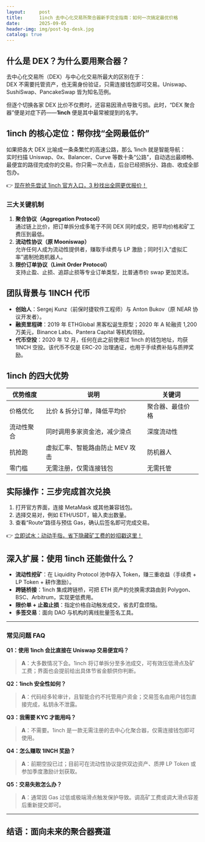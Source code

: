 ```yaml
---
layout:     post
title:      1inch 去中心化交易所聚合器新手完全指南：如何一次搞定最优价格
date:       2025-09-05
header-img: img/post-bg-desk.jpg
catalog: true
---
```


## 什么是 DEX？为什么要用聚合器？

去中心化交易所（DEX）与中心化交易所最大的区别在于：  
DEX 不需要托管资产，也无需身份验证，只需连接钱包即可交易。Uniswap、SushiSwap、PancakeSwap 皆为知名范例。

但逐个切换各家 DEX 比价不仅费时，还容易因滑点导致亏损。此时，“DEX 聚合器”便是对症下药——**1inch** 便是其中最常被提到的名字。

## 1inch 的核心定位：帮你找“全网最低价”

如果把各大 DEX 比喻成一条条繁忙的高速公路，那么 1inch 就是智能导航：  
实时扫描 Uniswap、0x、Balancer、Curve 等数十条“公路”，自动选出最顺畅、最便宜的路径完成你的交易。你只需一次点击，后台已经把拆分、路由、收成全部包办。

👉 [现在抢先尝试 1inch 官方入口，3 秒找出全网更优报价！](https://okxdog.com/)

### 三大关键机制

1. **聚合协议（Aggregation Protocol）**  
   通过链上比价，把订单拆分成多笔于不同 DEX 同时成交，把平均价格和矿工费压到最低。
2. **流动性协议（原 Mooniswap）**  
   允许任何人成为流动性提供者，赚取手续费与 LP 激励；同时引入“虚拟汇率”遏制抢跑机器人。
3. **限价订单协议（Limit Order Protocol）**  
   支持止盈、止损、追踪止损等专业订单类型，比普通市价 swap 更加灵活。

## 团队背景与 1INCH 代币

- **创始人**：Sergej Kunz（前保时捷软件工程师）与 Anton Bukov（原 NEAR 协议开发者）。  
- **融资里程碑**：2019 年 ETHGlobal 黑客松诞生原型；2020 年 A 轮融资 1,200 万美元，Binance Labs、Pantera Capital 等机构领投。  
- **代币空投**：2020 年 12 月，任何在此之前使用过 1inch 的钱包地址，均获 1INCH 空投。该代币不仅是 ERC-20 治理通证，也用于手续费补贴与质押奖励。

## 1inch 的四大优势

| 优势维度 | 说明 | 关键词 |
|---|---|---|
| 价格优化 | 比价 & 拆分订单，降低平均价 | 聚合器、最佳价格 |
| 流动性聚合 | 同时调用多家资金池，减少滑点 | 深度流动性 |
| 抗抢跑 | 虚拟汇率、智能路由防止 MEV 攻击 | 防机器人 |
| 零门槛 | 无需注册，仅需连接钱包 | 无需托管 |

## 实际操作：三步完成首次兑换

1. 打开官方界面，连接 MetaMask 或其他兼容钱包。  
2. 选择交易对，例如 ETH/USDT，输入卖出数量。  
3. 查看“Route”路径与预估 Gas，确认后签名即可完成交易。

👉 [立即试水：动动手指，省下隐藏矿工费的妙招戳这里！](https://okxdog.com/)

## 深入扩展：使用 1inch 还能做什么？

- **流动性挖矿**：在 Liquidity Protocol 池中存入 Token，赚三重收益（手续费 + LP Token + 耕作激励）。  
- **跨链桥接**：1inch 集成跨链桥，可把 ETH 资产的兑换需求路由到 Polygon、BSC、Arbitrum，实现更低费用。  
- **限价单 + 止盈止损**：指定价格自动触发成交，省去盯盘烦恼。  
- **多签交易**：面向 DAO 与机构的离线批量签名工具。

---

### 常见问题 FAQ

**Q1：使用 1inch 会比直接在 Uniswap 交易便宜吗？**  
> **A**：大多数情况下会。1inch 将订单拆分至多池成交，可有效压低滑点及矿工费；界面也会提前给出具体节省金额供你判断。

**Q2：1inch 安全性如何？**  
> **A**：代码经多轮审计，且智能合约不托管用户资金；交易签名由用户钱包直接完成，私钥永不泄露。

**Q3：我需要 KYC 才能用吗？**  
> **A**：不需要。1inch 是一款无需注册的去中心化聚合器，仅需连接钱包即可使用。

**Q4：怎么赚取 1INCH 奖励？**  
> **A**：前期空投已过；目前可在流动性协议提供双边资产、质押 LP Token 或参加季度激励计划获取。

**Q5：交易失败怎么办？**  
> **A**：通常因 Gas 过低或极端滑点触发保护导致。调高矿工费或调大滑点容差后重新提交即可。

---

## 结语：面向未来的聚合器赛道